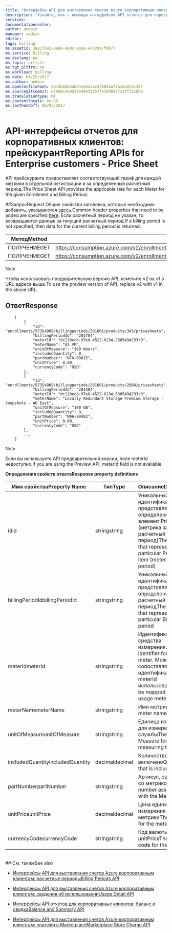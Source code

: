 ```yaml
---
title: "Интерфейсы API для выставления счетов Azure корпоративным клиентам: прейскурант | Документация Майкрософт"
description: "Узнайте, как с помощью интерфейсов API отчетов для корпоративных клиентов Azure извлекать данные о потреблении программным способом."
services: 
documentationcenter: 
author: aedwin
manager: aedwin
editor: 
tags: billing
ms.assetid: 3e817b43-0696-400c-a02e-47b7817f9b77
ms.service: billing
ms.devlang: na
ms.topic: article
ms.tgt_pltfrm: na
ms.workload: billing
ms.date: 04/25/2017
ms.author: aedwin
ms.openlocfilehash: 2e7d6e883abe4cee13bc5f684baf2a1ea9c6c397
ms.sourcegitcommit: 02e69c4a9d17645633357fe3d46677c2ff22c85a
ms.translationtype: MT
ms.contentlocale: ru-RU
ms.lasthandoff: 08/03/2017
---
```

# <a name="reporting-apis-for-enterprise-customers---price-sheet"></a><span data-ttu-id="2fe21-103">API-интерфейсы отчетов для корпоративных клиентов: прейскурант</span><span class="sxs-lookup"><span data-stu-id="2fe21-103">Reporting APIs for Enterprise customers - Price Sheet</span></span>

<span data-ttu-id="2fe21-104">API прейскуранта предоставляет соответствующий тариф для каждой метрики в отдельной регистрации и за определенный расчетный период.</span><span class="sxs-lookup"><span data-stu-id="2fe21-104">The Price Sheet API provides the applicable rate for each Meter for the given Enrollment and Billing Period.</span></span>

##<a name="request"></a><span data-ttu-id="2fe21-105">Запрос</span><span class="sxs-lookup"><span data-stu-id="2fe21-105">Request</span></span>
<span data-ttu-id="2fe21-106">Общие свойства заголовка, которые необходимо добавить, указываются [здесь](billing-enterprise-api.md).</span><span class="sxs-lookup"><span data-stu-id="2fe21-106">Common header properties that need to be added are specified [here](billing-enterprise-api.md).</span></span> <span data-ttu-id="2fe21-107">Если расчетный период не указан, то возвращаются данные за текущий расчетный период.</span><span class="sxs-lookup"><span data-stu-id="2fe21-107">If a billing period is not specified, then data for the current billing period is returned.</span></span>

|<span data-ttu-id="2fe21-108">Метод</span><span class="sxs-lookup"><span data-stu-id="2fe21-108">Method</span></span> | <span data-ttu-id="2fe21-109">URI запроса</span><span class="sxs-lookup"><span data-stu-id="2fe21-109">Request URI</span></span>|
|-|-|
|<span data-ttu-id="2fe21-110">ПОЛУЧЕНИЕ</span><span class="sxs-lookup"><span data-stu-id="2fe21-110">GET</span></span>|<span data-ttu-id="2fe21-111">https://consumption.azure.com/v2/enrollments/{enrollmentNumber}/pricesheet</span><span class="sxs-lookup"><span data-stu-id="2fe21-111">https://consumption.azure.com/v2/enrollments/{enrollmentNumber}/pricesheet</span></span>|
|<span data-ttu-id="2fe21-112">ПОЛУЧЕНИЕ</span><span class="sxs-lookup"><span data-stu-id="2fe21-112">GET</span></span>|<span data-ttu-id="2fe21-113">https://consumption.azure.com/v2/enrollments/{enrollmentNumber}/billingPeriods/{billingPeriod}/pricesheet</span><span class="sxs-lookup"><span data-stu-id="2fe21-113">https://consumption.azure.com/v2/enrollments/{enrollmentNumber}/billingPeriods/{billingPeriod}/pricesheet</span></span>|

> [!Note]
> <span data-ttu-id="2fe21-114">Чтобы использовать предварительную версию API, измените v2 на v1 в URL-адресе выше.</span><span class="sxs-lookup"><span data-stu-id="2fe21-114">To use the preview version of API, replace v2 with v1 in the above URL.</span></span>
>

## <a name="response"></a><span data-ttu-id="2fe21-115">Ответ</span><span class="sxs-lookup"><span data-stu-id="2fe21-115">Response</span></span>

    
        [
            {
                "id": "enrollments/57354989/billingperiods/201601/products/343/pricesheets",
                "billingPeriodId": "201704",
                "meterId": "dc210ecb-97e8-4522-8134-2385494233c0",
                "meterName": "A1 VM",
                "unitOfMeasure": "100 Hours",
                "includedQuantity": 0,
                "partNumber": "N7H-00015",
                "unitPrice": 0.00,
                "currencyCode": "USD"
            },
            {
                "id": "enrollments/57354989/billingperiods/201601/products/2884/pricesheets",
                "billingPeriodId": "201404",
                "meterId": "dc210ecb-97e8-4522-8134-5385494233c0",
                "meterName": "Locally Redundant Storage Premium Storage - Snapshots - AU East",
                "unitOfMeasure": "100 GB",
                "includedQuantity": 0,
                "partNumber": "N9H-00402",
                "unitPrice": 0.00,
                "currencyCode": "USD"
            },
            ...
        ]
    

> [!Note]
><span data-ttu-id="2fe21-116">Если вы используете API предварительной версии, поле meterId недоступно.</span><span class="sxs-lookup"><span data-stu-id="2fe21-116">If you are using the Preview API, meterId field is not available.</span></span>
>

<span data-ttu-id="2fe21-117">**Определения свойств ответа**</span><span class="sxs-lookup"><span data-stu-id="2fe21-117">**Response property definitions**</span></span>

|<span data-ttu-id="2fe21-118">Имя свойства</span><span class="sxs-lookup"><span data-stu-id="2fe21-118">Property Name</span></span>| <span data-ttu-id="2fe21-119">Тип</span><span class="sxs-lookup"><span data-stu-id="2fe21-119">Type</span></span>| <span data-ttu-id="2fe21-120">Описание</span><span class="sxs-lookup"><span data-stu-id="2fe21-120">Description</span></span>
|-|-|-|
|<span data-ttu-id="2fe21-121">id</span><span class="sxs-lookup"><span data-stu-id="2fe21-121">id</span></span>| <span data-ttu-id="2fe21-122">string</span><span class="sxs-lookup"><span data-stu-id="2fe21-122">string</span></span>| <span data-ttu-id="2fe21-123">Уникальный идентификатор, представляющий определенный элемент PriceSheet (метрика за расчетный период)</span><span class="sxs-lookup"><span data-stu-id="2fe21-123">The unique Id that represents a particular PriceSheet item (meter by billing period)</span></span>|
|<span data-ttu-id="2fe21-124">billingPeriodId</span><span class="sxs-lookup"><span data-stu-id="2fe21-124">billingPeriodId</span></span>| <span data-ttu-id="2fe21-125">string</span><span class="sxs-lookup"><span data-stu-id="2fe21-125">string</span></span>| <span data-ttu-id="2fe21-126">Уникальный идентификатор, представляющий определенный расчетный период</span><span class="sxs-lookup"><span data-stu-id="2fe21-126">The unique Id that represents a particular Billing period</span></span>|
|<span data-ttu-id="2fe21-127">meterId</span><span class="sxs-lookup"><span data-stu-id="2fe21-127">meterId</span></span>| <span data-ttu-id="2fe21-128">string</span><span class="sxs-lookup"><span data-stu-id="2fe21-128">string</span></span>| <span data-ttu-id="2fe21-129">Идентификатор средства измерения.</span><span class="sxs-lookup"><span data-stu-id="2fe21-129">The identifier for the meter.</span></span> <span data-ttu-id="2fe21-130">Может сопоставляться с идентификатором meterId использования.</span><span class="sxs-lookup"><span data-stu-id="2fe21-130">It can be mapped to the usage meterId.</span></span>|
|<span data-ttu-id="2fe21-131">meterName</span><span class="sxs-lookup"><span data-stu-id="2fe21-131">meterName</span></span>| <span data-ttu-id="2fe21-132">string</span><span class="sxs-lookup"><span data-stu-id="2fe21-132">string</span></span>| <span data-ttu-id="2fe21-133">Имя метрики</span><span class="sxs-lookup"><span data-stu-id="2fe21-133">The meter name</span></span>|
|<span data-ttu-id="2fe21-134">unitOfMeasure</span><span class="sxs-lookup"><span data-stu-id="2fe21-134">unitOfMeasure</span></span>| <span data-ttu-id="2fe21-135">string</span><span class="sxs-lookup"><span data-stu-id="2fe21-135">string</span></span>| <span data-ttu-id="2fe21-136">Единица измерения для измерения службы</span><span class="sxs-lookup"><span data-stu-id="2fe21-136">The Unit of Measure for measuring the service</span></span>|
|<span data-ttu-id="2fe21-137">includedQuantity</span><span class="sxs-lookup"><span data-stu-id="2fe21-137">includedQuantity</span></span>| <span data-ttu-id="2fe21-138">decimal</span><span class="sxs-lookup"><span data-stu-id="2fe21-138">decimal</span></span>| <span data-ttu-id="2fe21-139">Количество, которое включено</span><span class="sxs-lookup"><span data-stu-id="2fe21-139">Quantity that is included</span></span> |
|<span data-ttu-id="2fe21-140">partNumber</span><span class="sxs-lookup"><span data-stu-id="2fe21-140">partNumber</span></span>| <span data-ttu-id="2fe21-141">string</span><span class="sxs-lookup"><span data-stu-id="2fe21-141">string</span></span>| <span data-ttu-id="2fe21-142">Артикул, связанный со метрикой</span><span class="sxs-lookup"><span data-stu-id="2fe21-142">The part number associated with the Meter</span></span>|
|<span data-ttu-id="2fe21-143">unitPrice</span><span class="sxs-lookup"><span data-stu-id="2fe21-143">unitPrice</span></span>| <span data-ttu-id="2fe21-144">decimal</span><span class="sxs-lookup"><span data-stu-id="2fe21-144">decimal</span></span>| <span data-ttu-id="2fe21-145">Цена единицы измерения для метрики</span><span class="sxs-lookup"><span data-stu-id="2fe21-145">The unit price for the meter</span></span>|
|<span data-ttu-id="2fe21-146">currencyCode</span><span class="sxs-lookup"><span data-stu-id="2fe21-146">currencyCode</span></span>| <span data-ttu-id="2fe21-147">string</span><span class="sxs-lookup"><span data-stu-id="2fe21-147">string</span></span>| <span data-ttu-id="2fe21-148">Код валюты для unitPrice</span><span class="sxs-lookup"><span data-stu-id="2fe21-148">The currency code for the unitPrice</span></span>|
<br/>
## <a name="see-also"></a><span data-ttu-id="2fe21-149">См. также</span><span class="sxs-lookup"><span data-stu-id="2fe21-149">See also</span></span>

* [<span data-ttu-id="2fe21-150">Интерфейсы API для выставления счетов Azure корпоративным клиентам: расчетные периоды</span><span class="sxs-lookup"><span data-stu-id="2fe21-150">Billing Periods API</span></span>](billing-enterprise-api-billing-periods.md)

* [<span data-ttu-id="2fe21-151">Интерфейсы API для выставления счетов Azure корпоративным клиентам: сведения об использовании</span><span class="sxs-lookup"><span data-stu-id="2fe21-151">Usage Detail API</span></span>](billing-enterprise-api-usage-detail.md)

* [<span data-ttu-id="2fe21-152">Интерфейсы API отчетов для корпоративных клиентов: баланс и сводка</span><span class="sxs-lookup"><span data-stu-id="2fe21-152">Balance and Summary API</span></span>](billing-enterprise-api-balance-summary.md)

* [<span data-ttu-id="2fe21-153">Интерфейсы API для выставления счетов Azure корпоративным клиентам: платежи в Marketplace</span><span class="sxs-lookup"><span data-stu-id="2fe21-153">Marketplace Store Charge API</span></span>](billing-enterprise-api-marketplace-storecharge.md)

